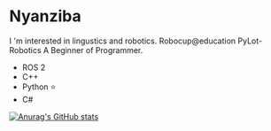 # Nyanziba  
I 'm interested in lingustics and robotics.
Robocup@education PyLot-Robotics
A Beginner of Programmer.
- ROS 2 
- C++
- Python ⭐️
- C#

[![Anurag's GitHub stats](https://github-readme-stats.vercel.app/api?username=Nyanziba)](https://github.com/anuraghazra/github-readme-stats)
